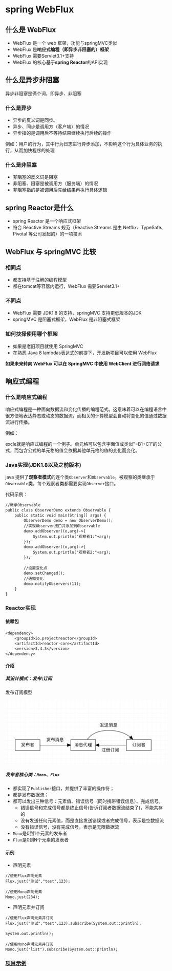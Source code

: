 # spring WebFlux

## 什么是 WebFlux 

- WebFlux 是一个 web 框架，功能与springMVC类似
- WebFlux 是**响应式编程（即异步非阻塞的）框架** 
- WebFlux 需要Servlet3.1+支持
- WebFlux 的核心基于**spring Reactor**的API实现

## 什么是异步非阻塞

异步非阻塞是俩个词，即异步、非阻塞

### 什么是异步

- 异步的反义词是同步。
- 异步、同步是调用方（客户端）的情况
- 异步指的是调用后不等待结果继续执行后续的操作

例如：用户的行为，其中行为日志进行异步添加，不影响这个行为具体业务的执行，从而加快程序的处理

### 什么是非阻塞

- 非阻塞的反义词是阻塞
- 非阻塞、阻塞是被调用方（服务端）的情况
- 非阻塞指的是被调用后先给结果再执行具体逻辑

## spring Reactor是什么

- spring Reactor 是一个响应式框架
- 符合 Reactive Streams 规范（Reactive Streams 是由 Netflix、TypeSafe、Pivotal 等公司发起的）的一项技术

## WebFlux 与 springMVC 比较

### 相同点
- 都支持基于注解的编程模型
- 都在tomcat等容器内运行，WebFlux 需要Servlet3.1+

### 不同点
- WebFlux 需要 JDK1.8 的支持，springMVC 支持更低版本的JDK
- springMVC 是阻塞式框架，WebFlux 是非阻塞式框架

### 如何抉择使用哪个框架
- 如果是老旧项目就使用 SpringMVC
- 在熟悉 Java 8 lambdas表达式的前提下，开发新项目可以使用 WebFlux

**如果未来转向 WebFlux 可以在 SpringMVC 中使用 WebClient 进行网络请求**


## 响应式编程

### 什么是响应式编程

响应式编程是一种面向数据流和变化传播的编程范式。这意味着可以在编程语言中很方便地表达静态或动态的数据流，而相关的计算模型会自动将变化的值通过数据流进行传播。

例如：

excle就是响应式编程的一个例子。单元格可以包含字面值或类似"=B1+C1"的公式，而包含公式的单元格的值会依据其他单元格的值的变化而变化。

### Java实现(JDK1.8以及之前版本)

java 提供了**观察者模式**的连个类`Observer`和`Observable`。被观察的类继承于`Observable`类，每个观察者类都需要实现`Observer`接口。

代码示例：

```
//继承Observable
public class ObserverDemo extends Observable {
    public static void main(String[] args) {
        ObserverDemo demo = new ObserverDemo();
        //实现Observer接口并添加到Observable
        demo.addObserver((o,arg)->{
            System.out.println("观察者1:"+arg);
        });
        demo.addObserver((o,arg)->{
            System.out.println("观察者2:"+arg);
        });

        //设置变化点
        demo.setChanged();
        //通知变化
        demo.notifyObservers(11);
    }
}
```

### Reactor实现

#### 依赖包

```
<dependency>
    <groupId>io.projectreactor</groupId>
    <artifactId>reactor-core</artifactId>
    <version>3.4.3</version>
</dependency>
```

#### 介绍

##### 其设计模式：发布\订阅

发布订阅模型

![](./images/publish-subscribe-model.jpg)

##### 发布者核心类：`Mono`、`Flux`
- 都实现了`Publisher`接口，并提供了丰富的操作符；
- 都是发布数据流；
- 都可以发出三种信号：元素值、错误信号（同时携带错误信息）、完成信号。
	- 错误信号和完成信号都是终止信号(告诉订阅者数据流结束了)，不能共存的
	- 没有发送任何元素值，而是直接发送错误或者完成信号，表示是空数据流
	- 没有错误信号，没有完成信号，表示是无限数据流
- `Mono`是0到1个元素的发布者
- `Flux`是0到N个元素的发表者

#### 示例
- 声明元素

```
//使用Flux声明元素
Flux.just("测试","test",123);

//使用Mono声明元素
Mono.just(234);
```

- 声明元素并订阅

```
//使用Flux声明元素并订阅
Flux.just("测试","test",123).subscribe(System.out::println);

System.out.println();

//使用Mono声明元素并订阅
Mono.just("list").subscribe(System.out::println);
```

### [项目示例](./spring-framework-demo/webFlux-reactive-programming)